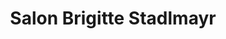 ---
title: "Salon Brigitte Stadlmayr"
url: /eggendorf-im-traunkreis/salon-brigitte-stadlmayr/
shop: Friseur
---